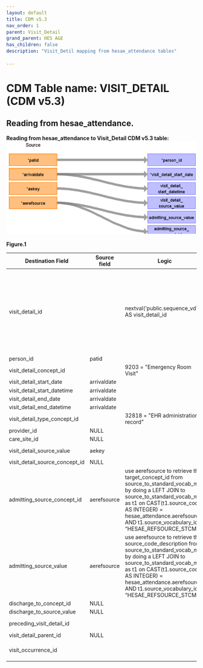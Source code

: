 ```yaml
---
layout: default
title: CDM v5.3
nav_order: 1
parent: Visit_Detail
grand_parent: HES A&E
has_children: false
description: "Visit_Detil mapping from hesae_attendance tables"

---
```



# CDM Table name: VISIT_DETAIL (CDM v5.3)

## Reading from hesae_attendance.

**Reading from hesae_attendance to Visit_Detail CDM v5.3 table:**
![](images/image4.png)

**Figure.1**

| Destination Field | Source field | Logic | Comment field |
| --- | --- | --- | --- |
| visit_detail_id |  |  nextval('public.sequence_vd') AS visit_detail_id | A sequence named "sequence_vd" is created in the public schema to uniquely generate "visit_detail_id"s. It initializes by fetching the highest ID from the {TARGET_SCHEMA_TO_LINK}._max_ids table where "tbl_name" equals "visit_detail". This table, located in the schema to be linked to the target schema, stores the maximum IDs for all CDM tables to help set the starting point for the next ID in a given sequence.|
| person_id | patid |  |  |
| visit_detail_concept_id |  | 9203 = "Emergency Room Visit"  | |
| visit_detail_start_date | arrivaldate | |  |
| visit_detail_start_datetime | arrivaldate | |  |
| visit_detail_end_date | arrivaldate | | |
| visit_detail_end_datetime | arrivaldate | | |
| visit_detail_type_concept_id |  | 32818 = "EHR administration record” |  |
| provider_id |NULL |  | |
| care_site_id |NULL |  |  |
| visit_detail_source_value | aekey | | This will allow us to retrieve visit_detail_id using patid. |
| visit_detail_source_concept_id | NULL |  | |
| admitting_source_concept_id | aerefsource | use aerefsource to retrieve the target_concept_id from source_to_standard_vocab_map by doing a LEFT JOIN to source_to_standard_vocab_map as t1 on CAST(t1.source_code AS INTEGER) = hesae_attendance.aerefsource AND t1.source_vocabulary_id = “HESAE_REFSOURCE_STCM”. | Check for OMOP codes from aerefsource |
| admitting_source_value | aerefsource | use aerefsource to retrieve the source_code_description from source_to_standard_vocab_map by doing a LEFT JOIN to source_to_standard_vocab_map as t1 on CAST(t1.source_code AS INTEGER) = hesae_attendance.aerefsource AND t1.source_vocabulary_id = “HESAE_REFSOURCE_STCM”. | Definition to be added instead of number |
| discharge_to_concept_id |NULL |  |  |
| discharge_to_source_value |  NULL|  |  |
| preceding_visit_detail_id |  |  | Use patid + aekey where to get the preceding visit_detail_id if any.|
| visit_detail_parent_id | NULL |  |  |
| visit_occurrence_id |  |  | Use aekey to retrieve visit_occurrence_id from visit_occurrence.visit_source_value |